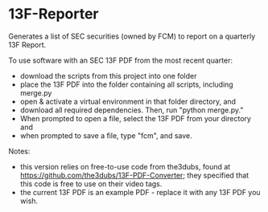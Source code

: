 # 13F-Reporter
Generates a list of SEC securities (owned by FCM) to report on a quarterly 13F Report.

To use software with an SEC 13F PDF from the most recent quarter:
- download the scripts from this project into one folder
- place the 13F PDF into the folder containing all scripts, including merge.py
- open & activate a virtual environment in that folder directory, and
- download all required dependencies. Then, run "python merge.py."
- When prompted to open a file, select the 13F PDF from your directory and
- when prompted to save a file, type "fcm", and save.

Notes:
- this version relies on free-to-use code from the3dubs, found at https://github.com/the3dubs/13F-PDF-Converter; they specified that this code is free to use on their video tags.
- the current 13F PDF is an example PDF - replace it with any 13F PDF you wish.
